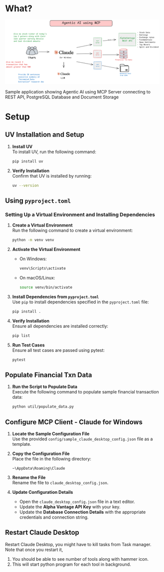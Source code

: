 # What?


![Application Architecture](images/architecture.png)

Sample application showing Agentic AI using MCP Server connecting to REST API, PostgreSQL Database and Document Storage

# Setup
## UV Installation and Setup

1. **Install UV**  
    To install UV, run the following command:
    ```bash
    pip install uv
    ```

2. **Verify Installation**  
    Confirm that UV is installed by running:
    ```bash
    uv --version
    ```

## Using `pyproject.toml`
### Setting Up a Virtual Environment and Installing Dependencies

1. **Create a Virtual Environment**  
    Run the following command to create a virtual environment:
    ```bash
    python -m venv venv
    ```

2. **Activate the Virtual Environment**  
    - On Windows:
      ```bash
      venv\Scripts\activate
      ```
    - On macOS/Linux:
      ```bash
      source venv/bin/activate
      ```

3. **Install Dependencies from `pyproject.toml`**  
    Use `pip` to install dependencies specified in the `pyproject.toml` file:
    ```bash
    pip install .
    ```

4. **Verify Installation**  
    Ensure all dependencies are installed correctly:
    ```bash
    pip list
    ```

4. **Run Test Cases**  
    Ensure all test cases are passed using pytest:
    ```bash
    pytest
    ```

## Populate Financial Txn Data 
1. **Run the Script to Populate Data**  
    Execute the following command to populate sample financial transaction data:  
    ```bash
    python util/populate_data.py
    ```

## Configure MCP Client - Claude for Windows 
1. **Locate the Sample Configuration File**  
    Use the provided `config/sample_claude_desktop_config.json` file as a template.

2. **Copy the Configuration File**  
    Place the file in the following directory:  
    ```plaintext
    ~\AppData\Roaming\Claude
    ```

3. **Rename the File**  
    Rename the file to `claude_desktop_config.json`.

4. **Update Configuration Details**  
    - Open the `claude_desktop_config.json` file in a text editor.
    - Update the **Alpha Vantage API Key** with your key.
    - Update the **Database Connection Details** with the appropriate credentials and connection string.

## Restart Claude Desktop 

Restart Claude Desktop, you might have to kill tasks from Task manager. Note that once you restart it, 

1. You should be able to see number of tools along with hammer icon. 
2. This will start python program for each tool in background. 